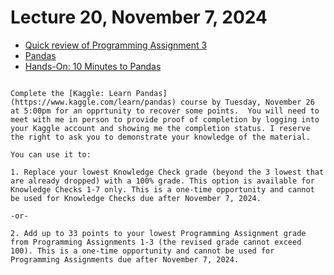 # Lecture 20, November 7, 2024

- [Quick review of Programming Assignment 3](https://20cs2023-fs24.github.io/programming-assignments/assignment-3/assignment-3.html)
- [Pandas](https://20cs2023-fs24.github.io/slides/docs/topics/scientific-computing/pandas.html)
- [Hands-On: 10 Minutes to Pandas](https://pandas.pydata.org/docs/user_guide/10min.html)


```{admonition} Grade Recovery Opportunity

Complete the [Kaggle: Learn Pandas](https://www.kaggle.com/learn/pandas) course by Tuesday, November 26 at 5:00pm for an opprtunity to recover some points.  You will need to meet with me in person to provide proof of completion by logging into your Kaggle account and showing me the completion status. I reserve the right to ask you to demonstrate your knowledge of the material.

You can use it to:

1. Replace your lowest Knowledge Check grade (beyond the 3 lowest that are already dropped) with a 100% grade. This option is available for Knowledge Checks 1-7 only. This is a one-time opportunity and cannot be used for Knowledge Checks due after November 7, 2024.  

-or-

2. Add up to 33 points to your lowest Programming Assignment grade from Programming Assignments 1-3 (the revised grade cannot exceed 100). This is a one-time opportunity and cannot be used for Programming Assignments due after November 7, 2024.
```